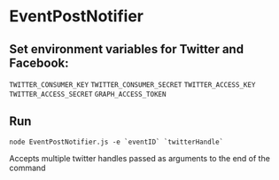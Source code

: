 # EventPostNotifier

## Set environment variables for Twitter and Facebook:
`TWITTER_CONSUMER_KEY`
`TWITTER_CONSUMER_SECRET`
`TWITTER_ACCESS_KEY`
`TWITTER_ACCESS_SECRET`
`GRAPH_ACCESS_TOKEN`

## Run

    node EventPostNotifier.js -e `eventID` `twitterHandle`

Accepts multiple twitter handles passed as arguments to the end of the command
